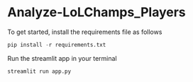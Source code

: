# Analyze-LoLChamps_Players

 To get started, install the requirements file as follows
```python
pip install -r requirements.txt
```

Run the streamlit app in your terminal 

```python
streamlit run app.py
```